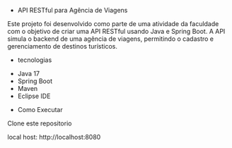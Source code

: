 * API RESTful para Agência de Viagens 

Este projeto foi desenvolvido como parte de uma atividade da faculdade com o objetivo de criar uma API RESTful usando Java e Spring Boot. 
A API simula o backend de uma agência de viagens, permitindo o cadastro e gerenciamento de destinos turísticos.



* tecnologias 

- Java 17
- Spring Boot
- Maven
- Eclipse IDE
  


* Como Executar

Clone este repositorio

local host: http://localhost:8080

